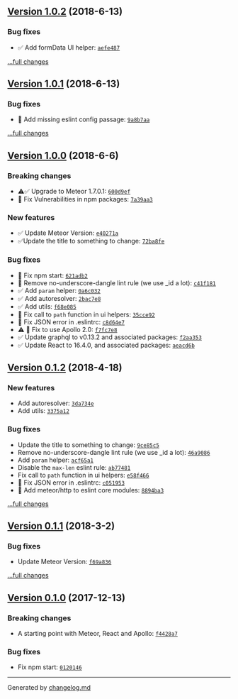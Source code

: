 ## [Version 1.0.2](https://github.com/adamdawkins/base/releases/tag/v1.0.2) (2018-6-13)

### Bug fixes

- ✅ Add formData UI helper: [`aefe487`](https://github.com/adamdawkins/base/commit/aefe487)

[...full changes](https://github.com/adamdawkins/base/compare/v1.0.1...v1.0.2)

## [Version 1.0.1](https://github.com/adamdawkins/base/releases/tag/v1.0.1) (2018-6-13)

### Bug fixes

- 🔧 Add missing eslint config passage: [`9a8b7aa`](https://github.com/adamdawkins/base/commit/9a8b7aa)

[...full changes](https://github.com/adamdawkins/base/compare/v1.0.0...v1.0.1)

## [Version 1.0.0](https://github.com/adamdawkins/base/releases/tag/v1.0.0) (2018-6-6)

### Breaking changes

- ⚠️✅ Upgrade to Meteor 1.7.0.1: [`600d9ef`](https://github.com/adamdawkins/base/commit/600d9ef)
- 🚨 Fix Vulnerabilities in npm packages: [`7a39aa3`](https://github.com/adamdawkins/base/commit/7a39aa3)

### New features

- ✅ Update Meteor Version: [`e40271a`](https://github.com/adamdawkins/base/commit/e40271a)
- ✅Update the title to something to change: [`72ba8fe`](https://github.com/adamdawkins/base/commit/72ba8fe)

### Bug fixes

- 🐞 Fix npm start: [`621adb2`](https://github.com/adamdawkins/base/commit/621adb2)
- 🍫 Remove no-underscore-dangle lint rule (we use _id a lot): [`c41f181`](https://github.com/adamdawkins/base/commit/c41f181)
- ✅ Add `param` helper: [`0a6c032`](https://github.com/adamdawkins/base/commit/0a6c032)
- ✅ Add autoresolver: [`2bac7e8`](https://github.com/adamdawkins/base/commit/2bac7e8)
- ✅ Add utils: [`f68e085`](https://github.com/adamdawkins/base/commit/f68e085)
- 🐞 Fix call to `path` function in ui helpers: [`35cce92`](https://github.com/adamdawkins/base/commit/35cce92)
- 🐞 Fix JSON error in .eslintrc: [`c8d64e7`](https://github.com/adamdawkins/base/commit/c8d64e7)
- ⚠️ 🐞 Fix to use Apollo 2.0: [`f7fc7e8`](https://github.com/adamdawkins/base/commit/f7fc7e8)
- ✅ Update graphql to v0.13.2 and associated packages: [`f2aa353`](https://github.com/adamdawkins/base/commit/f2aa353)
- ✅ Update React to 16.4.0, and associated packages: [`aeacd6b`](https://github.com/adamdawkins/base/commit/aeacd6b)
## [Version 0.1.2](https://github.com/adamdawkins/base/releases/tag/v0.1.2) (2018-4-18)

### New features

- Add autoresolver: [`3da734e`](https://github.com/adamdawkins/base/commit/3da734e)
- Add utils: [`3375a12`](https://github.com/adamdawkins/base/commit/3375a12)

### Bug fixes

- Update the title to something to change: [`9ce85c5`](https://github.com/adamdawkins/base/commit/9ce85c5)
- Remove no-underscore-dangle lint rule (we use _id a lot): [`46a9086`](https://github.com/adamdawkins/base/commit/46a9086)
- Add `param` helper: [`acf65a1`](https://github.com/adamdawkins/base/commit/acf65a1)
- Disable the `max-len` eslint rule: [`ab77481`](https://github.com/adamdawkins/base/commit/ab77481)
- Fix call to `path` function in ui helpers: [`e58f466`](https://github.com/adamdawkins/base/commit/e58f466)
- 🔧 Fix JSON error in .eslintrc: [`c051953`](https://github.com/adamdawkins/base/commit/c051953)
- 🍫 Add meteor/http to eslint core modules: [`8894ba3`](https://github.com/adamdawkins/base/commit/8894ba3)

[...full changes](https://github.com/adamdawkins/base/compare/v0.1.1...v0.1.2)

## [Version 0.1.1](https://github.com/adamdawkins/base/releases/tag/v0.1.1) (2018-3-2)

### Bug fixes

- Update Meteor Version: [`f69a836`](https://github.com/adamdawkins/base/commit/f69a836)

[...full changes](https://github.com/adamdawkins/base/compare/v0.1.0...v0.1.1)

## [Version 0.1.0](https://github.com/adamdawkins/base/releases/tag/v0.1.0) (2017-12-13)

### Breaking changes

- A starting point with Meteor, React and Apollo: [`f4428a7`](https://github.com/adamdawkins/base/commit/f4428a7)

### Bug fixes

- Fix npm start: [`0120146`](https://github.com/adamdawkins/base/commit/0120146)

---

Generated by [changelog.md](https://github.com/egoist/changelog.md)
